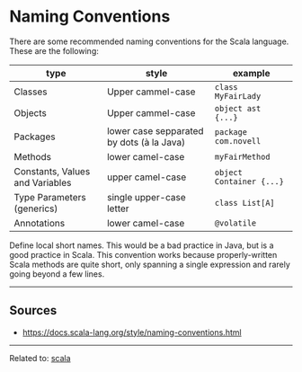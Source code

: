 # Naming Conventions
There are some recommended naming conventions for the Scala language. These are the following:

| type                            | style                                     | example             |
| ------------------------------- | ----------------------------------------- | ------------------- |
| Classes                         | Upper cammel-case                         | `class MyFairLady`      |
| Objects                         | Upper cammel-case                         | `object ast {...}`      |
| Packages                        | lower case sepparated by dots (à la Java) | `package com.novell`    |
| Methods                         | lower camel-case                          | `myFairMethod`         |
| Constants, Values and Variables | upper camel-case                          | `object Container {...}` |
| Type Parameters (generics)      | single upper-case letter                  | `class List[A]`         |
| Annotations                     | lower camel-case                          | `@volatile`             |

Define local short names. This would be a bad practice in Java, but is a good practice in Scala. This convention works because properly-written Scala methods are quite short, only spanning a single expression and rarely going beyond a few lines.

---

## Sources
* https://docs.scala-lang.org/style/naming-conventions.html

---

Related to: [scala](scala)
